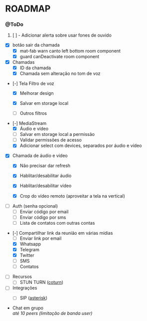 # ROADMAP

### @ToDo

1. [ ] - Adicionar alerta sobre usar fones de ouvido

- [x] botão sair da chamada
  - [x] mat-fab warn canto left bottom room component
  - [x] guard canDeactivate room component

- [x] Chamadas
  - [x] ID da chamada
  - [x] Chamada sem alteração no tom de voz

- [-] Tela Filtro de voz
  - [x] Melhorar design
  - [x] Salvar em storage local
  - [ ] Outros filtros


- [-] MediaStream
  - [x] Áudio e vídeo
  - [ ] Salvar em storage local a permissão
  - [ ] Validar permissões de acesso
  - [x] Adicionar select com devices, separados por áudio e vídeo

- [x] Chamada de áudio e vídeo
  - [x] Não precisar dar refresh
  - [x] Hablitar/desabilitar áudio
  - [x] Hablitar/desabilitar vídeo
  - [x] Crop do vídeo remoto (aproveitar a tela na vertical)


- [ ] Auth (senha opcional)
  - [ ] Enviar código por email
  - [ ] Enviar código por sms
  - [ ] Lista de contatos com outras contas

- [-] Compartilhar link da reunião em várias mídias
  - [ ] Enviar link por email
  - [x] Whatsapp
  - [x] Telegram
  - [x] Twitter
  - [ ] SMS
  - [ ] Contatos

- [ ] Recursos
  - [ ] STUN TURN ([coturn](https://github.com/coturn/coturn))

- [ ] Integrações
  - [ ] SIP ([asterisk](https://wiki.asterisk.org/wiki/display/AST/Configuring+Asterisk+for+WebRTC+Clients))


- Chat em grupo
  <br>_até 10 peers (limitação de banda user)_
